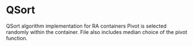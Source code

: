# QSort
QSort algorithm implementation for RA containers
Pivot is selected randomly within the container. File also includes median choice of the pivot function.
